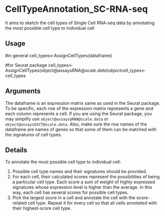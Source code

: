 # CellTypeAnnotation_SC-RNA-seq
It aims to sketch the cell types of Single Cell RNA-seq data by annotating the most possible cell type to individual cell
## Usage
#in general
cell_types<-AssignCellTypes(dataframe)

#for Seurat package
cell_types<-AssignCellTypes(object@assays$RNA@scale.data)
object$cell_types<-cell_types

## Arguments
The dataframe is an expression matrix same as used in the Seurat package. To be specific, each row of the expression matrix represents a gene and each column represents a cell. If you are using the Seurat package, you may simplify use `object@assays$RNA@scale.data` or `object@assays$SCT@scale.data`. Also, make sure the row names of the dataframe are names of genes so that some of them can be matched with the signatures of cell types. 
## Details
To annotate the most possible cell type to individual cell:
1. Possible cell type names and their signatures should be provided. 
2. For each cell, their calculated scores represent the possibilities of being a particular cell type. Each score a sum of weight of highly expressed signatures whose expression level is higher than the average. In this way, each cell has several scores for possible cell types.
3. Pick the largest score in a cell and annotate the cell with the score-related cell type. Repeat it for every cell so that all cells annotated with their highest-score cell type.
